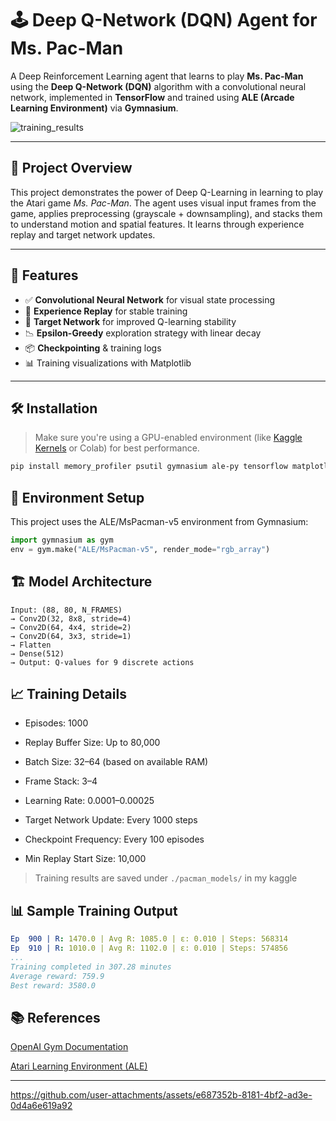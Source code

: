 
# 🕹️ Deep Q-Network (DQN) Agent for Ms. Pac-Man

A Deep Reinforcement Learning agent that learns to play **Ms. Pac-Man** using the **Deep Q-Network (DQN)** algorithm with a convolutional neural network, implemented in **TensorFlow** and trained using **ALE (Arcade Learning Environment)** via **Gymnasium**.




![training_results](https://github.com/user-attachments/assets/731ebefe-b392-4812-9d1e-1178c87205f6)

---

## 🚀 Project Overview

This project demonstrates the power of Deep Q-Learning in learning to play the Atari game *Ms. Pac-Man*. The agent uses visual input frames from the game, applies preprocessing (grayscale + downsampling), and stacks them to understand motion and spatial features. It learns through experience replay and target network updates.

---

## 🧠 Features

- ✅ **Convolutional Neural Network** for visual state processing  
- 🔁 **Experience Replay** for stable training  
- 🎯 **Target Network** for improved Q-learning stability  
- 📉 **Epsilon-Greedy** exploration strategy with linear decay  
- 📦 **Checkpointing** & training logs  
- 📊 Training visualizations with Matplotlib  

---

## 🛠️ Installation

> Make sure you're using a GPU-enabled environment (like [Kaggle Kernels](https://www.kaggle.com/kernels) or Colab) for best performance.

```bash
pip install memory_profiler psutil gymnasium ale-py tensorflow matplotlib
```

## 🧩 Environment Setup
This project uses the ALE/MsPacman-v5 environment from Gymnasium:

```python
import gymnasium as gym
env = gym.make("ALE/MsPacman-v5", render_mode="rgb_array")
```


## 🏗️ Model Architecture
```text
Input: (88, 80, N_FRAMES)
→ Conv2D(32, 8x8, stride=4)
→ Conv2D(64, 4x4, stride=2)
→ Conv2D(64, 3x3, stride=1)
→ Flatten
→ Dense(512)
→ Output: Q-values for 9 discrete actions
```


## 📈 Training Details

- Episodes: 1000

- Replay Buffer Size: Up to 80,000

- Batch Size: 32–64 (based on available RAM)

- Frame Stack: 3–4

- Learning Rate: 0.0001–0.00025

- Target Network Update: Every 1000 steps

- Checkpoint Frequency: Every 100 episodes

- Min Replay Start Size: 10,000

> Training results are saved under `./pacman_models/` in my kaggle

## 📊 Sample Training Output

```yaml
Ep  900 | R: 1470.0 | Avg R: 1085.0 | ε: 0.010 | Steps: 568314
Ep  910 | R: 1010.0 | Avg R: 1102.0 | ε: 0.010 | Steps: 574856
...
Training completed in 307.28 minutes
Average reward: 759.9
Best reward: 3580.0

```

## 📚 References

[OpenAI Gym Documentation](https://www.gymlibrary.dev/)

[Atari Learning Environment (ALE)](https://github.com/Farama-Foundation/Arcade-Learning-Environment)


____



https://github.com/user-attachments/assets/e687352b-8181-4bf2-ad3e-0d4a6e619a92


